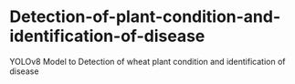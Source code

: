 # Detection-of-plant-condition-and-identification-of-disease
YOLOv8 Model to Detection of wheat plant condition and identification of disease
